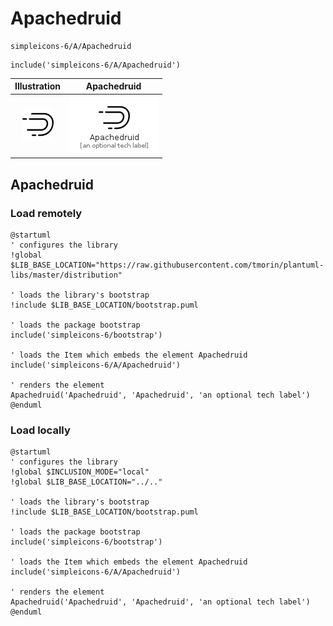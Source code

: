 # Apachedruid


```text
simpleicons-6/A/Apachedruid
```

```text
include('simpleicons-6/A/Apachedruid')
```



| Illustration | Apachedruid |
| :---: | :---: |
| ![illustration for Illustration](../../simpleicons-6/A/Apachedruid.png) | ![illustration for Apachedruid](../../simpleicons-6/A/Apachedruid.Local.png) |




## Apachedruid

### Load remotely
```plantuml
@startuml
' configures the library
!global $LIB_BASE_LOCATION="https://raw.githubusercontent.com/tmorin/plantuml-libs/master/distribution"

' loads the library's bootstrap
!include $LIB_BASE_LOCATION/bootstrap.puml

' loads the package bootstrap
include('simpleicons-6/bootstrap')

' loads the Item which embeds the element Apachedruid
include('simpleicons-6/A/Apachedruid')

' renders the element
Apachedruid('Apachedruid', 'Apachedruid', 'an optional tech label')
@enduml
```

### Load locally
```plantuml
@startuml
' configures the library
!global $INCLUSION_MODE="local"
!global $LIB_BASE_LOCATION="../.."

' loads the library's bootstrap
!include $LIB_BASE_LOCATION/bootstrap.puml

' loads the package bootstrap
include('simpleicons-6/bootstrap')

' loads the Item which embeds the element Apachedruid
include('simpleicons-6/A/Apachedruid')

' renders the element
Apachedruid('Apachedruid', 'Apachedruid', 'an optional tech label')
@enduml
```

